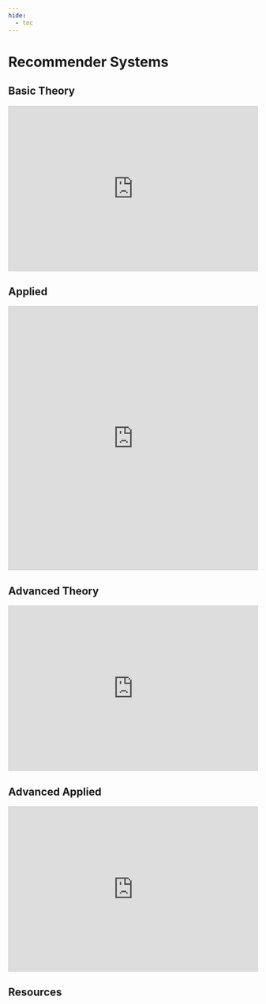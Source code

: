 ```yaml
---
hide:
  - toc
---
```


# Recommender Systems

## Basic Theory

<iframe class="airtable-embed" src="https://airtable.com/embed/shrIQkByPBLsPd9eh?backgroundColor=blue" frameborder="0" onmousewheel="" width="100%" height="333" style="background: transparent; border: 1px solid #ccc;"></iframe>

## Applied

<iframe class="airtable-embed" src="https://airtable.com/embed/shrDJrpcjGOR9z5LG?backgroundColor=blue" frameborder="0" onmousewheel="" width="100%" height="533" style="background: transparent; border: 1px solid #ccc;"></iframe>

## Advanced Theory

<iframe class="airtable-embed" src="https://airtable.com/embed/shrjTCHwAjGIgvKhb?backgroundColor=blue" frameborder="0" onmousewheel="" width="100%" height="333" style="background: transparent; border: 1px solid #ccc;"></iframe>

## Advanced Applied

<iframe class="airtable-embed" src="https://airtable.com/embed/shrcRlu5O0oRWIBHb?backgroundColor=blue" frameborder="0" onmousewheel="" width="100%" height="333" style="background: transparent; border: 1px solid #ccc;"></iframe>

## Resources